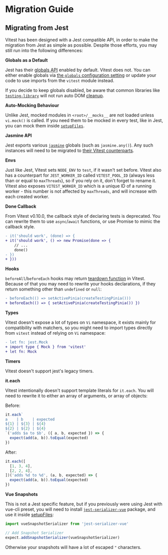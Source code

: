 # Migration Guide

## Migrating from Jest

Vitest has been designed with a Jest compatible API, in order to make the migration from Jest as simple as possible. Despite those efforts, you may still run into the following differences:

**Globals as a Default**

Jest has their [globals API](https://jestjs.io/docs/api) enabled by default. Vitest does not. You can either enable globals via [the `globals` configuration setting](/config/#globals) or update your code to use imports from the `vitest` module instead.

If you decide to keep globals disabled, be aware that common libraries like [`testing-library`](https://testing-library.com/) will not run auto DOM [cleanup](https://testing-library.com/docs/svelte-testing-library/api/#cleanup).

**Auto-Mocking Behaviour**

Unlike Jest, mocked modules in `<root>/__mocks__` are not loaded unless `vi.mock()` is called. If you need them to be mocked in every test, like in Jest, you can mock them inside [`setupFiles`](/config/#setupfiles).

**Jasmine API**

Jest exports various [`jasmine`](https://jasmine.github.io/) globals (such as `jasmine.any()`). Any such instances will need to be migrated to [their Vitest counterparts](/api/).

**Envs**

Just like Jest, Vitest sets `NODE_ENV` to `test`, if it wasn't set before. Vitest also has a counterpart for `JEST_WORKER_ID` called `VITEST_POOL_ID` (always less than or equal to `maxThreads`), so if you rely on it, don't forget to rename it. Vitest also exposes `VITEST_WORKER_ID` which is a unique ID of a running worker - this number is not affected by `maxThreads`, and will increase with each created worker.

**Done Callback**

From Vitest v0.10.0, the callback style of declaring tests is deprecated. You can rewrite them to use `async`/`await` functions, or use Promise to mimic the callback style.

```diff
- it('should work', (done) => {
+ it('should work', () => new Promise(done => {
    // ...
    done()
- })
+ }))
```

**Hooks**

`beforeAll`/`beforeEach` hooks may return [teardown function](/api/#setup-and-teardown) in Vitest. Because of that you may need to rewrite your hooks declarations, if they return something other than `undefined` or `null`:

```diff
- beforeEach(() => setActivePinia(createTestingPinia()))
+ beforeEach(() => { setActivePinia(createTestingPinia()) })
```

**Types**

Vitest doesn't expose a lot of types on `Vi` namespace, it exists mainly for compatibility with matchers, so you might need to import types directly from `vitest` instead of relying on `Vi` namespace:

```diff
- let fn: jest.Mock
+ import type { Mock } from 'vitest'
+ let fn: Mock
```

**Timers**

Vitest doesn't support jest's legacy timers.

**it.each**

Vitest intentionally doesn't support template literals for `it.each`. You will need to rewrite it to either an array of arguments, or array of objects:

Before:
```ts
it.each`
a    | b    | expected
${1} | ${3} | ${4}
${2} | ${2} | ${4}
`('adds $a to $b', ({ a, b, expected }) => {
  expect(add(a, b)).toEqual(expected)
})
```

After:
```ts
it.each([
  [1, 3, 4],
  [2, 2, 4],
])('adds %d to %d', (a, b, expected) => {
  expect(add(a, b)).toEqual(expected)
})
```

**Vue Snapshots**

This is not a Jest specific feature, but if you previously were using Jest with vue-cli preset, you will need to install [`jest-serializer-vue`](https://github.com/eddyerburgh/jest-serializer-vue) package, and use it inside [setupFiles](/config/#setupfiles):

```ts
import vueSnapshotSerializer from 'jest-serializer-vue'

// Add Snapshot Serializer
expect.addSnapshotSerializer(vueSnapshotSerializer)
```

Otherwise your snapshots will have a lot of escaped `"` characters.
